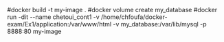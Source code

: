 #docker build -t my-image . 
#docker volume create my_database
#docker run -dit --name chetoui_cont1 -v /home/chfoufa/docker-exam/Ex1/application:/var/www/html -v my_database:/var/lib/mysql -p 8888:80 my-image
